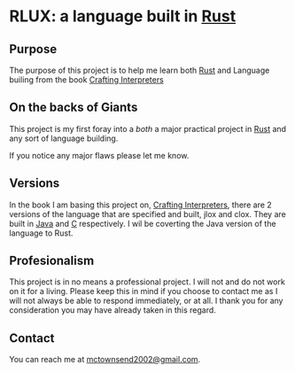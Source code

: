 # RLUX: a language built in [Rust](https://www.rust-lang.org/)

## Purpose

The purpose of this project is to help me learn both [Rust](https://www.rust-lang.org/) and Language builing from the book [Crafting Interpreters](https://craftinginterpreters.com/)

## On the backs of Giants

This project is my first foray into a _both_ a major practical project in [Rust](https://www.rust-lang.org/) and any sort of language building.

If you notice any major flaws please let me know.

## Versions

In the book I am basing this project on, [Crafting Interpreters](https://craftinginterpreters.com/), there are 2 versions of the language that are specified and built, jlox and clox. They are built in [Java](https://www.java.com/) and [C](https://en.wikipedia.org/wiki/C_(programming_language)) respectively. I wil be coverting the Java version of the language to Rust.

## Profesionalism

This project is in no means a professional project. I will not and do not work on it for a living. Please keep this in mind if you choose to contact me as I will not always be able to respond immediately, or at all. I thank you for any consideration you may have already taken in this regard.

## Contact

You can reach me at [mctownsend2002@gmail.com](mailto:mctownsend2002@gmail.com).
